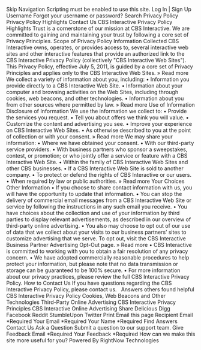 Skip Navigation Scripting must be enabled to use this site. Log In | Sign Up Username Forgot your username or password? Search Privacy Policy Privacy Policy Highlights Contact Us CBS Interactive Privacy Policy Highlights Trust is a cornerstone of our mission at CBS Interactive. We are committed to gaining and maintaining your trust by following a core set of Privacy Principles. Scope of Privacy Policy Information Collected CBS Interactive owns, operates, or provides access to, several interactive web sites and other interactive features that provide an authorized link to the CBS Interactive Privacy Policy (collectively "CBS Interactive Web Sites"). This Privacy Policy, effective July 5, 2011, is guided by a core set of Privacy Principles and applies only to the CBS Interactive Web Sites. » Read more We collect a variety of information about you, including: • Information you provide directly to a CBS Interactive Web Site. • Information about your computer and browsing activities on the Web Sites, including through cookies, web beacons, and other technologies. • Information about you from other sources where permitted by law. » Read more Use of Information Disclosure of Information We use the information we collect to: • Provide the services you request. • Tell you about offers we think you will value. • Customize the content and advertising you see. • Improve your experience on CBS Interactive Web Sites. • As otherwise described to you at the point of collection or with your consent. » Read more We may share your information: • Where we have obtained your consent. • With our third-party service providers. • With business partners who sponsor a sweepstakes, contest, or promotion; or who jointly offer a service or feature with a CBS Interactive Web Site. • Within the family of CBS Interactive Web Sites and other CBS businesses. • If a CBS Interactive Web Site is sold to another company. • To protect or defend the rights of CBS Interactive or our users. • When required by law or public authorities. » Read more Your Choices Other Information • If you choose to share contact information with us, you will have the opportunity to update that information. • You can stop the delivery of commercial email messages from a CBS Interactive Web Site or service by following the instructions in any such email you receive. • You have choices about the collection and use of your information by third parties to display relevant advertisements, as described in our overview of third-party online advertising. • You also may choose to opt out of our use of data that we collect about your visits to our business partners’ sites to customize advertising that we serve. To opt out, visit the CBS Interactive Business Partner Advertising Opt-Out page. » Read more • CBS Interactive is committed to working with you to obtain a fair resolution of any privacy concern. • We have adopted commercially reasonable procedures to help protect your information, but please note that no data transmission or storage can be guaranteed to be 100% secure. • For more information about our privacy practices, please review the full CBS Interactive Privacy Policy. How to Contact Us If you have questions regarding the CBS Interactive Privacy Policy, please contact us.   Answers others found helpful CBS Interactive Privacy Policy Cookies, Web Beacons and Other Technologies Third-Party Online Advertising CBS Interactive Privacy Principles CBS Interactive Online Advertising Share Delicious Digg Facebook Reddit StumbleUpon Twitter Print Email this page Recipient Email \*Required Your Email \*Required Your Name \*Required Find Answers Contact Us Ask a Question Submit a question to our support team. Give Feedback Email \*Required Your Feedback \*Required How can we make this site more useful for you? Powered By RightNow Technologies